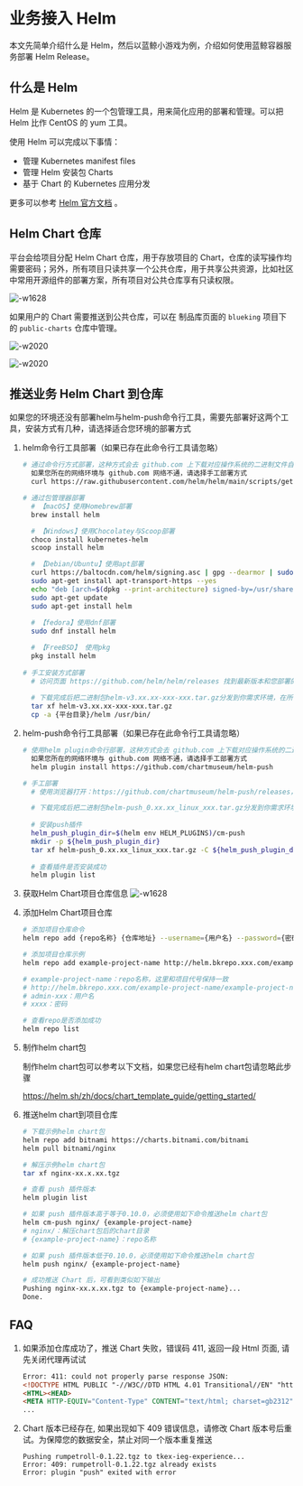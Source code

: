 # 业务接入 Helm

本文先简单介绍什么是 Helm，然后以蓝鲸小游戏为例，介绍如何使用蓝鲸容器服务部署 Helm Release。

## 什么是 Helm
Helm 是 Kubernetes 的一个包管理工具，用来简化应用的部署和管理。可以把 Helm 比作 CentOS 的 yum 工具。

使用 Helm 可以完成以下事情：

- 管理 Kubernetes manifest files
- 管理 Helm 安装包 Charts
- 基于 Chart 的 Kubernetes 应用分发

更多可以参考 [Helm 官方文档](https://helm.sh/docs/intro/) 。



## Helm Chart 仓库

平台会给项目分配 Helm Chart 仓库，用于存放项目的 Chart，仓库的读写操作均需要密码；另外，所有项目只读共享一个公共仓库，用于共享公共资源，比如社区中常用开源组件的部署方案，所有项目对公共仓库享有只读权限。

![-w1628](../../assets/helm_project_repo.png)

如果用户的 Chart 需要推送到公共仓库，可以在 制品库页面的 `blueking` 项目下的 `public-charts` 仓库中管理。

![-w2020](../../assets/bkrepo_icon.png)

![-w2020](../../assets/bkrepo_public_charts.png)

## 推送业务 Helm Chart 到仓库

如果您的环境还没有部署helm与helm-push命令行工具，需要先部署好这两个工具，安装方式有几种，请选择适合您环境的部署方式

1. helm命令行工具部署（如果已存在此命令行工具请忽略）
   ```bash
   # 通过命令行方式部署，这种方式会去 github.com 上下载对应操作系统的二进制文件自动部署，
     如果您所在的网络环境与 github.com 网络不通，请选择手工部署方式
     curl https://raw.githubusercontent.com/helm/helm/main/scripts/get-helm-3 | bash
   
   # 通过包管理器部署
     # 【macOS】使用Homebrew部署
     brew install helm
   
     # 【Windows】使用Chocolatey与Scoop部署
     choco install kubernetes-helm
     scoop install helm
   
     # 【Debian/Ubuntu】使用apt部署
     curl https://baltocdn.com/helm/signing.asc | gpg --dearmor | sudo tee /usr/share/keyrings/helm.gpg > /dev/null
     sudo apt-get install apt-transport-https --yes
     echo "deb [arch=$(dpkg --print-architecture) signed-by=/usr/share/keyrings/helm.gpg] https://baltocdn.com/helm/stable/debian/ all main" | sudo tee /etc/apt/sources.list.d/helm-stable-debian.list
     sudo apt-get update
     sudo apt-get install helm
     
     # 【fedora】使用dnf部署
     sudo dnf install helm
   
     # 【FreeBSD】 使用pkg
     pkg install helm
     
   # 手工安装方式部署
     # 访问页面 https://github.com/helm/helm/releases 找到最新版本和您部署的对应平台下载
     
     # 下载完成后把二进制包helm-v3.xx.xx-xxx-xxx.tar.gz分发到你需求环境，在所需环境上执行：
     tar xf helm-v3.xx.xx-xxx-xxx.tar.gz
     cp -a {平台目录}/helm /usr/bin/
   ```

2. helm-push命令行工具部署（如果已存在此命令行工具请忽略）
   ```bash
   # 使用helm plugin命令行部署，这种方式会去 github.com 上下载对应操作系统的二进制文件自动部署，
     如果您所在的网络环境与 github.com 网络不通，请选择手工部署方式
     helm plugin install https://github.com/chartmuseum/helm-push
   
   # 手工部署
     # 使用浏览器打开：https://github.com/chartmuseum/helm-push/releases，找到最新版本和您部署的对应平台下载
   
     # 下载完成后把二进制包helm-push_0.xx.xx_linux_xxx.tar.gz分发到你需求环境
     
     # 安装push插件
     helm_push_plugin_dir=$(helm env HELM_PLUGINS)/cm-push
     mkdir -p ${helm_push_plugin_dir}
     tar xf helm-push_0.xx.xx_linux_xxx.tar.gz -C ${helm_push_plugin_dir}
     
     # 查看插件是否安装成功
     helm plugin list
   ```

3. 获取Helm Chart项目仓库信息
   ![-w1628](../../assets/helm_project_repo.png)

4. 添加Helm Chart项目仓库
   ```bash
   # 添加项目仓库命令
   helm repo add {repo名称} {仓库地址} --username={用户名} --password={密码}
   
   # 添加项目仓库示例
   helm repo add example-project-name http://helm.bkrepo.xxx.com/example-project-name/example-project-name/ --username=admin-xxx --password=xxxx
   
   # example-project-name：repo名称，这里和项目代号保持一致
   # http://helm.bkrepo.xxx.com/example-project-name/example-project-name/：仓库地址
   # admin-xxx：用户名
   # xxxx：密码
   
   # 查看repo是否添加成功
   helm repo list
   ```

5. 制作helm chart包

   制作helm chart包可以参考以下文档，如果您已经有helm chart包请忽略此步骤

   https://helm.sh/zh/docs/chart_template_guide/getting_started/

6. 推送helm chart到项目仓库
   ```bash
   # 下载示例helm chart包
   helm repo add bitnami https://charts.bitnami.com/bitnami
   helm pull bitnami/nginx
   
   # 解压示例helm chart包
   tar xf nginx-xx.x.xx.tgz
   
   # 查看 push 插件版本
   helm plugin list
   
   # 如果 push 插件版本高于等于0.10.0，必须使用如下命令推送helm chart包
   helm cm-push nginx/ {example-project-name}
   # nginx/：解压chart包后的chart目录
   # {example-project-name}：repo名称
   
   # 如果 push 插件版本低于0.10.0，必须使用如下命令推送helm chart包
   helm push nginx/ {example-project-name}
   
   # 成功推送 Chart 后，可看到类似如下输出
   Pushing nginx-xx.x.xx.tgz to {example-project-name}...
   Done.
   ```

   

## FAQ

1. 如果添加仓库成功了，推送 Chart 失败，错误码 411, 返回一段 Html 页面, 请先关闭代理再试试
   ```html
   Error: 411: could not properly parse response JSON:
   <!DOCTYPE HTML PUBLIC "-//W3C//DTD HTML 4.01 Transitional//EN" "http://www.w3.org/TR/html4/loose.dtd">
   <HTML><HEAD>
   <META HTTP-EQUIV="Content-Type" CONTENT="text/html; charset=gb2312">
   ...
   ```

2. Chart 版本已经存在, 如果出现如下 409 错误信息，请修改 Chart 版本号后重试。为保障您的数据安全，禁止对同一个版本重复推送

   ```
   Pushing rumpetroll-0.1.22.tgz to tkex-ieg-experience...
   Error: 409: rumpetroll-0.1.22.tgz already exists
   Error: plugin "push" exited with error
   ```
